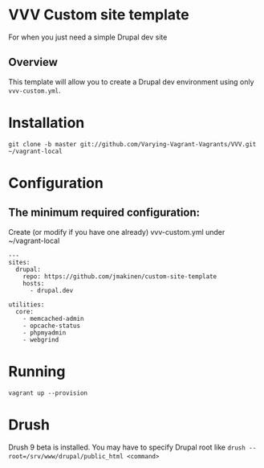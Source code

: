 # VVV Custom site template
For when you just need a simple Drupal dev site

## Overview
This template will allow you to create a Drupal dev environment using only `vvv-custom.yml`.


# Installation
`git clone -b master git://github.com/Varying-Vagrant-Vagrants/VVV.git ~/vagrant-local`

# Configuration

## The minimum required configuration:
Create (or modify if you have one already) vvv-custom.yml under ~/vagrant-local
```
---
sites:
  drupal:
    repo: https://github.com/jmakinen/custom-site-template
    hosts:
      - drupal.dev

utilities:
  core:
    - memcached-admin
    - opcache-status
    - phpmyadmin
    - webgrind
```

# Running

```
vagrant up --provision
```

# Drush
Drush 9 beta is installed. You may have to specify Drupal root like
`drush --root=/srv/www/drupal/public_html <command>`
  
